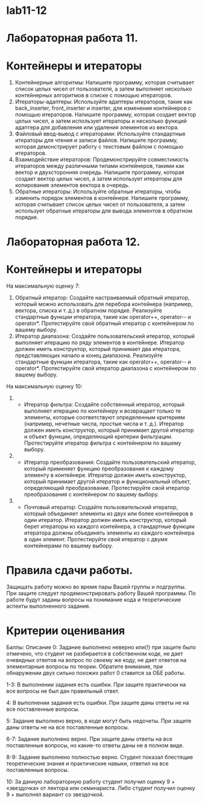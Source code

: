 # lab11-12

# Лабораторная работа 11.
# Контейнеры и итераторы

1. Контейнерные алгоритмы:
Напишите программу, которая считывает список целых чисел от пользователя, а затем выполняет несколько контейнерных алгоритмов в списке с помощью итераторов.
2. Итераторы-адаптеры:
Используйте адаптеры итераторов, такие как back_inserter, front_inserter и inserter, для изменения контейнеров с помощью итераторов. Напишите программу, которая создает вектор целых чисел, а затем использует итераторы и несколько функций адаптера для добавления или удаления элементов из вектора.
3. Файловый ввод-вывод с итераторами:
Используйте стандартные итераторы для чтения и записи файлов. Напишите программу, которая демонстрирует работу с текстовым файлом с помощью итераторов.
4. Взаимодействие итераторов:
Продемонстрируйте совместимость итераторов между различными типами контейнеров, такими как вектор и двухсторонняя очередь. Напишите программу, которая создает вектор целых чисел, а затем использует итераторы для копирования элементов вектора в очередь.
5. Обратные итераторы:
Используйте обратные итераторы, чтобы изменить порядок элементов в контейнере. Напишите программу, которая считывает список целых чисел от пользователя, а затем использует обратные итераторы для вывода элементов в обратном порядке. 

# Лабораторная работа 12.
# Контейнеры и итераторы

На максимальную оценку 7:
1. Обратный итератор:
Создайте настраиваемый обратный итератор, который можно использовать для перебора контейнера (например, вектора, списка и т. д.) в обратном порядке. Реализуйте стандартные функции итератора, такие как operator++, operator-- и operator*. Протестируйте свой обратный итератор с контейнером по вашему выбору.
2. Итератор диапазона:
Создайте пользовательский итератор, который выполняет итерацию по ряду элементов в контейнере. Итератор должен иметь конструктор, который принимает два итератора, представляющих начало и конец диапазона. Реализуйте стандартные функции итератора, такие как operator++, operator-- и operator*. Протестируйте свой итератор диапазона с контейнером по вашему выбору.

На максимальную оценку 10:
1. * Итератор фильтра:
Создайте собственный итератор, который выполняет итерацию по контейнеру и возвращает только те элементы, которые соответствуют определенным критериям (например, нечетные числа, простые числа и т. д.). Итератор должен иметь конструктор, который принимает другой итератор и объект функции, определяющий критерии фильтрации. Протестируйте итератор фильтра с контейнером по вашему выбору.
2. * Итератор преобразования:
Создайте пользовательский итератор, который применяет функцию преобразования к каждому элементу в контейнере. Итератор должен иметь конструктор, который принимает другой итератор и функциональный объект, определяющий преобразование. Протестируйте свой итератор преобразования с контейнером по вашему выбору.
3. * Почтовый итератор:
Создайте пользовательский итератор, который объединяет элементы из двух или более контейнеров в один итератор. Итератор должен иметь конструктор, который берет итераторы из каждого контейнера, а стандартные функции итератора должны объединять элементы из каждого контейнера в один элемент. Протестируйте свой итератор с двумя контейнерами по вашему выбору.

# Правила сдачи работы. 
Защищать работу можно во время пары Вашей группы и подгруппы. При защите следует продемонстрировать работу Вашей программы. По работе будут заданы вопросы на понимание кода и теоретические аспекты выполненного задания.

# Критерии оценивания
Баллы: Описание
0: Задание выполнено неверно или(!) при защите было отмечено, что студент не разбирается в собственном коде, не дает очевидных ответов на вопрос по своему же коду, не дает ответов на элементарные вопросы по теории. Обратите внимание, при обнаружении двух сильно похожих работ 0 ставится за ОБЕ работы. 

1-3:	В выполнении задания есть ошибки. При защите практически на все вопросы не был дан правильный ответ.

4:	В выполнении задания есть ошибки. При защите даны ответы не на все поставленные вопросы.

5:	Задание выполнено верно, в коде могут быть недочеты. При защите даны ответы не на все поставленные вопросы.

6-7:	Задание выполнено верно. При защите даны ответы на все поставленные вопросы, но какие-то ответы даны не в полном виде.

8-9:	Задание выполнено полностью верно. Студент показал блестящие теоретические знания и практические навыки, ответил на все поставленные вопросы.

10:	За данную лабораторную работу студент получил оценку 9 + «звездочка» от лектора или семинариста. Либо студент получил оценку 9 + выполнял вариант со звездочкой. 

